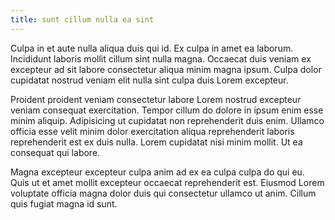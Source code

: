 ```yaml
---
title: sunt cillum nulla ea sint
---
```


Culpa in et aute nulla aliqua duis qui id. Ex culpa in amet ea laborum. Incididunt laboris mollit cillum sint nulla magna. Occaecat duis veniam ex excepteur ad sit labore consectetur aliqua minim magna ipsum. Culpa dolor cupidatat nostrud veniam elit nulla sint culpa duis Lorem excepteur.

Proident proident veniam consectetur labore Lorem nostrud excepteur veniam consequat exercitation. Tempor cillum do dolore in ipsum enim esse minim aliquip. Adipisicing ut cupidatat non reprehenderit duis enim. Ullamco officia esse velit minim dolor exercitation aliqua reprehenderit laboris reprehenderit est ex duis nulla. Lorem cupidatat nisi minim mollit. Ut ea consequat qui labore.

Magna excepteur excepteur culpa anim ad ex ea culpa culpa do qui eu. Quis ut et amet mollit excepteur occaecat reprehenderit est. Eiusmod Lorem voluptate officia magna dolor duis qui consectetur ullamco ut anim. Cillum quis fugiat magna id sunt.